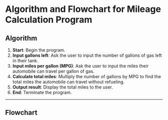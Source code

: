 # Algorithm and Flowchart for Mileage Calculation Program

## Algorithm

1. **Start**: Begin the program.
2. **Input gallons left**: Ask the user to input the number of gallons of gas left in their tank.
3. **Input miles per gallon (MPG)**: Ask the user to input the miles their automobile can travel per gallon of gas.
4. **Calculate total miles**: Multiply the number of gallons by MPG to find the total miles the automobile can travel without refueling.
5. **Output result**: Display the total miles to the user.
6. **End**: Terminate the program.

---

## Flowchart
